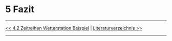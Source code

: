 # 5 Fazit

---

[<< 4.2 Zeitreihen Wetterstation Beispiel](beispiel_4_2.md) | [Literaturverzeichnis >>](bib.md)

---
